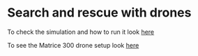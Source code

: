 # Search and rescue with drones

To check the simulation and how to run it look [here](sim/README.md)

To see the Matrice 300 drone setup look [here](robot/instructions.md)
